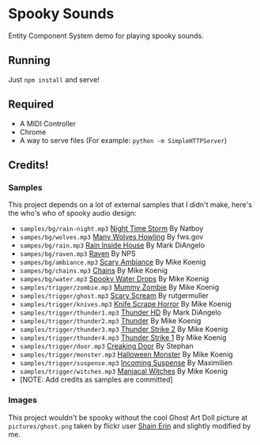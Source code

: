 # Spooky Sounds

Entity Component System demo for playing spooky sounds.


## Running

Just `npm install` and serve!

## Required

* A MIDI Controller
* Chrome
* A way to serve files (For example: `python -m SimpleHTTPServer`)

## Credits!

### Samples

This project depends on a lot of external samples that I didn't make,
here's the who's who of spooky audio design:

* `samples/bg/rain-night.mp3` [Night Time Storm][night-time-storm] By Natboy
* `sampes/bg/wolves.mp3` [Many Wolves Howling][wolves] By fws.gov
* `sampes/bg/rain.mp3` [Rain Inside House][rain] By Mark DiAngelo
* `sampes/bg/raven.mp3` [Raven][raven] By NPS
* `sampes/bg/ambiance.mp3` [Scary Ambiance][ambiance] By Mike Koenig
* `sampes/bg/chains.mp3` [Chains][chains] By Mike Koenig
* `sampes/bg/water.mp3` [Spooky Water Drops][water] By Mike Koenig
* `samples/trigger/zombie.mp3` [Mummy Zombie][mummy-zombie] By Mike
  Koenig
* `samples/trigger/ghost.mp3` [Scary Scream][scary-scream] By
  rutgermuller
* `samples/trigger/knives.mp3` [Knife Scrape Horror][knife-scrape] By
  Mike Koenig
* `samples/trigger/thunder1.mp3` [Thunder HD][thunder-1] By Mark DiAngelo
* `samples/trigger/thunder2.mp3` [Thunder][thunder-3] By Mike Koenig
* `samples/trigger/thunder3.mp3` [Thunder Strike 2][thunder-3] By Mike
  Koenig
* `samples/trigger/thunder4.mp3` [Thunder Strike 1][thunder-4] By Mike
  Koenig
* `samples/trigger/door.mp3` [Creaking Door][door] By Stephan
* `samples/trigger/monster.mp3` [Halloween Monster][monster] By Mike
  Koenig
* `samples/trigger/suspense.mp3` [Incoming Suspense][suspense] By
  Maximilien
* `samples/trigger/witches.mp3` [Maniacal Witches][witches] By Mike
  Koenig
* [NOTE: Add credits as samples are committed]

### Images

This project wouldn't be spooky without the cool Ghost Art Doll picture
at `pictures/ghost.png` taken by flickr user [Shain Erin][ghost-picture]
and slightly modified by me.

[night-time-storm]: http://soundbible.com/2090-Night-Time-Storm.html
[mummy-zombie]: http://soundbible.com/1059-Mummy-Zombie.html
[ghost-picture]: https://flic.kr/p/agKkxD
[knife-scrape]: http://soundbible.com/405-Knife-Scrape-Horror.html
[thunder-1]: http://soundbible.com/1913-Thunder-HD.html
[thunder-3]: http://soundbible.com/2016-Thunder-Strike-2.html
[thunder-4]: http://soundbible.com/2015-Thunder-Strike-1.html
[scary-scream]: http://soundbible.com/1548-Scary-Scream.html
[wolves]: http://soundbible.com/278-Many-Wolves-Howling.html
[rain]: http://soundbible.com/2065-Rain-Inside-House.html
[raven]: http://soundbible.com/935-Raven.html
[ambiance]: http://soundbible.com/1756-Scary-Ambiance.html
[chains]: http://soundbible.com/1094-Spooky-Chains.html
[water]: http://soundbible.com/380-Spooky-Water-Drops.html
[door]: http://soundbible.com/1717-Creaking-Door-Spooky.html
[monster]: http://soundbible.com/1060-Halloween-Monster.html
[suspense]: http://soundbible.com/2046-Incoming-Suspense.html
[witches]: http://soundbible.com/1129-Maniacal-Witches-Laugh.html
